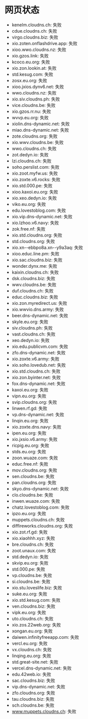 # 网页状态
- kenelm.cloudns.ch: 失败
- cdue.cloudns.ch: 失败
- virgo.cloudns.biz: 失败
- xio.zoten.onflashdrive.app: 失败
- xioo.wwo.cloudns.nz: 失败
- xio.gzos.link: 失败
- kcoco.eu.org: 失败
- xio.zon.lookin.at: 失败
- std.kesug.com: 失败
- zosx.eu.org: 失败
- xioo.jxios.dynv6.net: 失败
- wwo.cloudns.nz: 失败
- xio.siv.cloudns.ph: 失败
- vice.cloudns.be: 失败
- xio.gzos.rr.nu: 失败
- wvvp.eu.org: 失败
- xiolin.dns-dynamic.net: 失败
- miao.dns-dynamic.net: 失败
- zote.cloudns.org: 失败
- xio.wwv.cloudns.be: 失败
- wwo.cloudns.ch: 失败
- zot.dedyn.io: 失败
- lzi.cloudns.ch: 失败
- soho.perslist.com: 失败
- xio.zoot.myfw.us: 失败
- xio.zoxte.v6.rocks: 失败
- xio.std.000.pe: 失败
- xioo.kaxoi.eu.org: 失败
- xio.xeo.dedyn.io: 失败
- viko.eu.org: 失败
- edu.lovestoblog.com: 失败
- xio.vip.dns-dynamic.net: 失败
- xio.lzhoo.v6.navy: 失败
- zok.free.nf: 失败
- xio.std.cloudns.org: 失败
- std.cloudns.org: 失败
- xio.xn--ebbpo8a.xn--y9a3aq: 失败
- xioo.educ.line.pm: 失败
- xio.sac.cloudns.biz: 失败
- wonder.dynx.me: 失败
- kaixin.cloudns.ch: 失败
- dsk.cloudns.biz: 失败
- wwv.cloudns.be: 失败
- duf.cloudns.ch: 失败
- educ.cloudns.biz: 失败
- xio.zon.myredirect.us: 失败
- xio.wwvio.dns.army: 失败
- beer.dns-dynamic.net: 失败
- skyle.eu.org: 失败
- siv.cloudns.ph: 失败
- vast.cloudns.ch: 失败
- xeo.dedyn.io: 失败
- xio.edu.publicvm.com: 失败
- zfo.dns-dynamic.net: 失败
- xio.zoxte.v6.army: 失败
- xio.soho.lovedub.net: 失败
- xio.std.cloudns.ch: 失败
- xio.zon.byinter.net: 失败
- fox.dns-dynamic.net: 失败
- kaxoi.eu.org: 失败
- vipn.eu.org: 失败
- svip.cloudns.org: 失败
- linwen.rf.gd: 失败
- vp.dns-dynamic.net: 失败
- linqin.eu.org: 失败
- xio.zoxte.dns.navy: 失败
- ipen.eu.org: 失败
- xio.jxsio.v6.army: 失败
- ricpig.eu.org: 失败
- stds.eu.org: 失败
- zoon.wuaze.com: 失败
- educ.free.nf: 失败
- mov.cloudns.org: 失败
- sen.cloudns.be: 失败
- pan.cloudns.org: 失败
- skyo.dns-dynamic.net: 失败
- clo.cloudns.be: 失败
- inwen.wuaze.com: 失败
- chatz.lovestoblog.com: 失败
- ipzo.eu.org: 失败
- muppets.cloudns.ch: 失败
- diffireworks.cloudns.org: 失败
- xio.zot.rf.gd: 失败
- xio.xiaohhh.xyz: 失败
- bre.cloudns.ch: 失败
- zoot.unaux.com: 失败
- std.dedyn.io: 失败
- skvip.eu.org: 失败
- std.000.pe: 失败
- vp.cloudns.be: 失败
- si.cloudns.be: 失败
- xio.stu.loveslife.biz: 失败
- suke.eu.org: 失败
- xio.std.kesug.com: 失败
- ven.cloudns.biz: 失败
- vipk.eu.org: 失败
- uto.cloudns.ch: 失败
- xio.zos.22web.org: 失败
- xongan.eu.org: 失败
- daiwen.infinityfreeapp.com: 失败
- vercl.eu.org: 失败
- vx.cloudns.ch: 失败
- linqing.eu.org: 失败
- std.great-site.net: 失败
- vercel.dns-dynamic.net: 失败
- edu.42web.io: 失败
- sac.cloudns.biz: 失败
- vip.dns-dynamic.net: 失败
- zfo.cloudns.org: 失败
- tau.cloudns.biz: 失败
- sch.cloudns.be: 失败
- www.muppets.cloudns.ch: 失败
